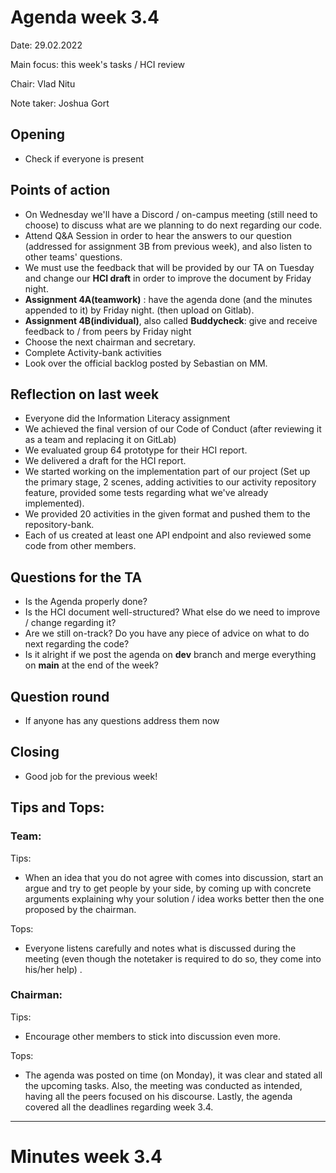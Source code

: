 # Agenda week 3.4

Date: 29.02.2022

Main focus: this week's tasks / HCI review

Chair: Vlad Nitu

Note taker: Joshua Gort



## Opening 

- Check if everyone is present



## Points of action

- On Wednesday we'll have a Discord / on-campus meeting (still need to choose) to discuss what are we planning to do next regarding our code.
- Attend Q&A Session in order to hear the answers to our question (addressed for assignment 3B from previous week), and also listen to other teams' questions.
- We must use the feedback that will be provided by our TA on Tuesday and change our **HCI draft** in order to improve the document by Friday night. 
- **Assignment 4A(teamwork)** : have the agenda done (and the minutes appended to it) by Friday night. (then upload on Gitlab).
- **Assignment 4B(individual)**, also called **Buddycheck**: give and receive feedback to / from peers by Friday night 
- Choose the next chairman and secretary.
- Complete Activity-bank activities
- Look over the official backlog posted by Sebastian on MM. 


## Reflection on last week

- Everyone did the Information Literacy assignment
- We achieved the final version of our Code of Conduct (after reviewing it as a team and replacing it on GitLab)
- We evaluated group 64 prototype for their HCI report.
- We delivered a draft for the HCI report.
- We started working on the implementation part of our project (Set up the primary stage, 2 scenes, adding activities to our activity repository feature, provided some tests regarding what we've already implemented).
- We provided 20 activities in the given format and pushed them to the repository-bank.
- Each of us created at least one API endpoint and also reviewed some code from other members. 



## Questions for the TA

- Is the Agenda properly done?
- Is the HCI document well-structured? What else do we need to improve / change regarding it?
- Are we still on-track? Do you have any piece of advice on what to do next regarding the code?
- Is it alright if we post the agenda on **dev** branch and merge everything on **main** at the end of the week? 


## Question round

- If anyone has any questions address them now



## Closing

- Good job for the previous week!


## Tips and Tops:

### Team:
Tips: 
- When an idea that you do not agree with comes into discussion, start an argue and try to get people by your side, by coming up with concrete arguments explaining why your solution / idea works better then the one proposed by the chairman.
 
Tops: 
- Everyone listens carefully and notes what is discussed during the meeting (even though the notetaker is required to do so, they come into his/her help) .

### Chairman: 
Tips:
- Encourage other members to stick into discussion even more.

Tops: 
- The agenda was posted on time (on Monday), it was clear and stated all the upcoming tasks. Also, the meeting was conducted as intended, having all the peers focused on his discourse. Lastly, the agenda covered all the deadlines regarding week 3.4.

***

# Minutes week 3.4
[//]: # (Secretary inserts minutes here)

